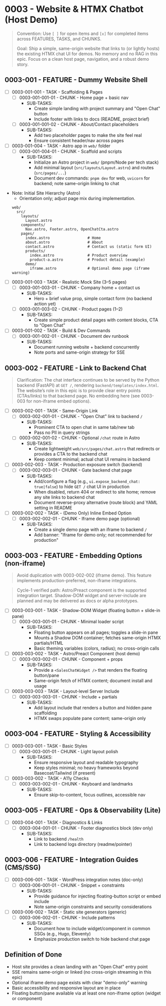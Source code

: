 # 0003 - Website & HTMX Chatbot (Host Demo)

> Convention: Use `[ ]` for open items and `[x]` for completed items across FEATURES, TASKS, and CHUNKS.
>
> Goal: Ship a simple, same-origin website that links to (or lightly hosts) the existing HTMX chat UI for demos. No memory and no RAG in this epic. Focus on a clean host page, navigation, and a robust demo story.

## 0003-001 - FEATURE - Dummy Website Shell
- [ ] 0003-001-001 - TASK - Scaffolding & Pages
  - [ ] 0003-001-001-01 - CHUNK - Home page + basic nav
    - SUB-TASKS:
      - Create simple landing with project summary and "Open Chat" button
      - Include footer with links to docs (README, project brief)
  - [ ] 0003-001-001-02 - CHUNK - About/Contact placeholders
    - SUB-TASKS:
      - Add two placeholder pages to make the site feel real
      - Ensure consistent header/nav across pages

- [ ] 0003-001-004 - TASK - Astro app in `web/` folder
  - [ ] 0003-001-004-01 - CHUNK - Scaffold and scripts
    - SUB-TASKS:
      - Initialize an Astro project in `web/` (pnpm/Node per tech stack)
      - Add minimal layout (`src/layouts/Layout.astro`) and routes (`src/pages/...`)
      - Document dev commands: `pnpm dev` for web, `uvicorn` for backend; note same-origin linking to chat

- Note: Initial Site Hierarchy (Astro)
  - Orientation only; adjust page mix during implementation.
  ```text
  web/
    src/
      layouts/
        Layout.astro
      components/
        Nav.astro, Footer.astro, OpenChatCta.astro
      pages/
        index.astro                 # Home
        about.astro                 # About
        contact.astro               # Contact us (static form UI)
        products/
          index.astro               # Product overview
          product-a.astro           # Product detail (example)
        demo/
          iframe.astro              # Optional demo page (iframe warning)
  ```

- [ ] 0003-001-003 - TASK - Realistic Mock Site (3–5 pages)
  - [ ] 0003-001-003-01 - CHUNK - Company home + contact us
    - SUB-TASKS:
      - Hero + brief value prop, simple contact form (no backend action yet)
  - [ ] 0003-001-003-02 - CHUNK - Product pages (1–2)
    - SUB-TASKS:
      - Create simple product detail pages with content blocks, CTA to “Open Chat”

- [ ] 0003-001-002 - TASK - Build & Dev Commands
  - [ ] 0003-001-002-01 - CHUNK - Document dev runbook
    - SUB-TASKS:
      - Document running website + backend concurrently
      - Note ports and same-origin strategy for SSE

## 0003-002 - FEATURE - Link to Backend Chat
> Clarification: The chat interface continues to be served by the Python backend (FastAPI) at `GET /`, rendering `backend/templates/index.html`. The website’s role in this epic is to provide clear entry points (CTAs/links) to that backend page. No embedding here (see 0003-003 for non-iframe embed options).
- [ ] 0003-002-001 - TASK - Same-Origin Link
  - [ ] 0003-002-001-01 - CHUNK - "Open Chat" link to backend `/`
    - SUB-TASKS:
      - Prominent CTA to open chat in same tab/new tab
      - Pass no PII in query strings
  - [ ] 0003-002-001-02 - CHUNK - Optional `/chat` route in Astro
    - SUB-TASKS:
      - Create lightweight `web/src/pages/chat.astro` that redirects or provides a CTA to the backend chat
      - Keep content minimal; actual chat UI remains in backend
 - [ ] 0003-002-003 - TASK - Production exposure switch (backend)
   - [ ] 0003-002-003-01 - CHUNK - Gate backend chat page
     - SUB-TASKS:
       - Add/configure a flag (e.g., `ui.expose_backend_chat: true|false`) to hide `GET /` chat UI in production
       - When disabled, return 404 or redirect to site home; remove any site links to backend chat
       - Document reverse-proxy alternative (route block) and YAML setting in README

- [ ] 0003-002-002 - TASK - (Demo Only) Inline Embed Option
  - [ ] 0003-002-002-01 - CHUNK - Iframe demo page (optional)
    - SUB-TASKS:
      - Create a single demo page with an iframe to backend `/`
      - Add banner: "Iframe for demo only; not recommended for production"

## 0003-003 - FEATURE - Embedding Options (non-iframe)
> Avoid duplication with 0003-002-002 (iframe demo). This feature implements production-preferred, non-iframe integrations.

> Cycle-1 verified path: Astro/Preact component is the supported integration target. Shadow-DOM widget and server-include are planned and may be delivered as docs or alpha prototypes.

- [ ] 0003-003-001 - TASK - Shadow-DOM Widget (floating button + slide-in pane)
  - [ ] 0003-003-001-01 - CHUNK - Minimal loader script
    - SUB-TASKS:
      - Floating button appears on all pages; toggles a slide-in pane
      - Mounts a Shadow DOM container; fetches same-origin HTMX partials/HTML
      - Basic theming variables (colors, radius); no cross-origin calls

- [ ] 0003-003-002 - TASK - Astro/Preact Component (host demo)
  - [ ] 0003-003-002-01 - CHUNK - Component + props
    - SUB-TASKS:
      - Provide a `<SalesChatWidget />` that renders the floating button/pane
      - Same-origin fetch of HTMX content; document install and usage

- [ ] 0003-003-003 - TASK - Layout-level Server Include
  - [ ] 0003-003-003-01 - CHUNK - Include + partials
    - SUB-TASKS:
      - Add layout include that renders a button and hidden pane scaffolding
      - HTMX swaps populate pane content; same-origin only

## 0003-004 - FEATURE - Styling & Accessibility
- [ ] 0003-003-001 - TASK - Basic Styles
  - [ ] 0003-003-001-01 - CHUNK - Light layout polish
    - SUB-TASKS:
      - Ensure responsive layout and readable typography
      - Keep styles minimal; no heavy frameworks beyond Basecoat/Tailwind (if present)

- [ ] 0003-003-002 - TASK - A11y Checks
  - [ ] 0003-003-002-01 - CHUNK - Keyboard and landmarks
    - SUB-TASKS:
      - Ensure skip-to-content, focus outlines, accessible nav

## 0003-005 - FEATURE - Ops & Observability (Lite)
- [ ] 0003-004-001 - TASK - Diagnostics & Links
  - [ ] 0003-004-001-01 - CHUNK - Footer diagnostics block (dev only)
    - SUB-TASKS:
      - Link to backend `/health`
      - Link to backend logs directory (readme/pointer)

## 0003-006 - FEATURE - Integration Guides (CMS/SSG)
- [ ] 0003-006-001 - TASK - WordPress integration notes (doc-only)
  - [ ] 0003-006-001-01 - CHUNK - Snippet + constraints
    - SUB-TASKS:
      - Provide guidance for injecting floating-button script or embed include
      - Note same-origin constraints and security considerations
- [ ] 0003-006-002 - TASK - Static site generators (generic)
  - [ ] 0003-006-002-01 - CHUNK - Include patterns
    - SUB-TASKS:
      - Document how to include widget/component in common SSGs (e.g., Hugo, Eleventy)
      - Emphasize production switch to hide backend chat page

## Definition of Done
- Host site provides a clean landing with an "Open Chat" entry point
- SSE remains same-origin or linked (no cross-origin streaming in this epic)
- Optional iframe demo page exists with clear "demo-only" warning
- Basic accessibility and responsive layout are in place
- Floating button/pane available via at least one non-iframe option (widget or component)

